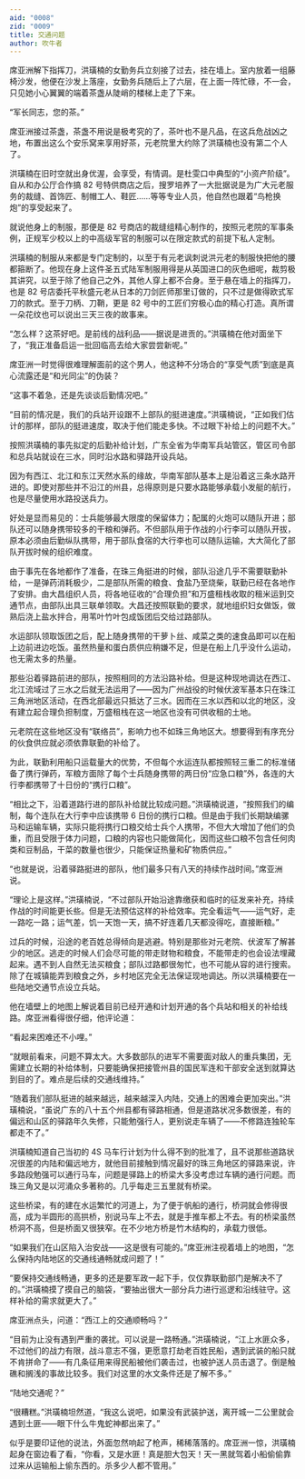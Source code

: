```yaml
---
aid: "0008"
zid: "0009"
title: 交通问题
author: 吹牛者
---
```


席亚洲解下指挥刀，洪璜楠的女勤务兵立刻接了过去，挂在墙上。室内放着一组藤椅沙发，他便在沙发上落座，女勤务兵随后上了六层，在上面一阵忙碌，不一会，只见她小心翼翼的端着茶盏从陡峭的楼梯上走了下来。

“军长同志，您的茶。”

席亚洲接过茶盏，茶盏不用说是极考究的了，茶叶也不是凡品，在这兵危战凶之地，布置出这么个安乐窝来享用好茶，元老院里大约除了洪璜楠也没有第二个人了。

洪璜楠在旧时空就出身优渥，会享受，有情调。是杜雯口中典型的“小资产阶级”。自从和办公厅合作搞 82 号特供商店之后，搜罗培养了一大批据说是为广大元老服务的裁缝、首饰匠、制帽工人、鞋匠……等等专业人员，他自然也跟着“鸟枪换炮”的享受起来了。

就说他身上的制服，那便是 82 号商店的裁缝组精心制作的，按照元老院的军事条例，正规军少校以上的中高级军官的制服可以在限定款式的前提下私人定制。

洪璜楠的制服从来都是专门定制的，以至于有元老讽刺说洪元老的制服快把他的腰都箍断了。他现在身上这件圣五式陆军制服用得是从英国进口的灰色细呢，裁剪极其讲究，以至于除了他自己之外，其他人穿上都不合身。至于悬在墙上的指挥刀，也是 82 号店委托平秋盛元老从日本的刀剑匠师那里订做的，只不过是做得欧式军刀的款式。至于刀柄、刀鞘，更是 82 号中的工匠们穷极心血的精心打造。真所谓一朵花纹也可以说出三天三夜的故事来。

“怎么样？这茶好吧。是前线的战利品――据说是进贡的。”洪璜楠在他对面坐下了，“我正准备启运一批回临高去给大家尝尝新呢。”

席亚洲一时觉得很难理解面前的这个男人，他这种不分场合的“享受气质”到底是真心流露还是“和光同尘”的伪装？

“这事不着急，还是先谈谈后勤情况吧。”

“目前的情况是，我们的兵站开设跟不上部队的挺进速度。”洪璜楠说，“正如我们估计的那样，部队的挺进速度，取决于他们能走多快。不过眼下补给上的问题不大。”

按照洪璜楠的事先拟定的后勤补给计划，广东全省为华南军兵站管区，管区司令部和总兵站就设在三水，同时沿水路和驿路开设兵站。

因为有西江、北江和东江天然水系的缘故，华南军部队基本上是沿着这三条水路开进的。即使对那些并不沿江的州县，总得原则是只要水路能够承载小发艇的航行，也是尽量使用水路投送兵力。

好处是显而易见的：士兵能够最大限度的保留体力；配属的火炮可以随队开进；部队还可以随身携带较多的干粮和弹药。不但部队用于作战的小行李可以随队开拔，原本必须由后勤纵队携带，用于部队食宿的大行李也可以随队运输，大大简化了部队开拔时候的组织难度。

由于事先在各地都作了准备，在珠三角挺进的时候，部队沿途几乎不需要联勤补给，一是弹药消耗极少，二是部队所需的粮食、食盐乃至烧柴，联勤已经在各地作了安排。由大昌组织人员，将各地征收的“合理负担”和万盛租栈收取的租米运到交通节点，由部队出具三联单领取。大昌还按照联勤的要求，就地组织妇女做饭，做熟后浇上盐水拌合，用苇叶竹叶包成饭团后交给过路部队。

水运部队领取饭团之后，配上随身携带的干萝卜丝、咸菜之类的速食品即可以在船上边前进边吃饭。虽然热量和蛋白质供应稍嫌不足，但是在船上几乎没什么运动，也无需太多的热量。

那些沿着驿路前进的部队，按照相同的方法沿路补给。但是这种现地调达在西江、北江流域过了三水之后就无法运用了――因为广州战役的时候伏波军基本只在珠江三角洲地区活动，在西北部最远只抵达了三水。因而在三水以西和以北的地区，没有建立起合理负担制度，万盛租栈在这一地区也没有可供收租的土地。

元老院在这些地区没有“联络员”，影响力也不如珠三角地区大。想要得到有序充分的伙食供应就必须依靠联勤的补给了。

为此，联勤利用船只运载量大的优势，不但每个水运连队都按照轻三重二的标准储备了携行弹药，军粮方面除了每个士兵随身携带的两日份“应急口粮”外，各连的大行李都携带了十日份的“携行口粮”。

“相比之下，沿着道路行进的部队补给就比较成问题。”洪璜楠说道，“按照我们的编制，每个连队在大行李中应该携带 6 日份的携行口粮。但是由于我们长期缺编骡马和运输车辆，实际只能将携行口粮交给士兵个人携带，不但大大增加了他们的负重，而且受限于体力问题，口粮的内容也只能做简化，因而这些口粮不包含任何肉类和豆制品，干菜的数量也很少，只能保证热量和矿物质供应。”

“也就是说，沿着驿路挺进的部队，他们最多只有八天的持续作战时间。”席亚洲说。

“理论上是这样。”洪璜楠说，“不过部队开始沿途靠缴获和临时的征发来补充，持续作战的时间能更长些。但是无法预估这样的补给效率。完全看运气――运气好，走一路吃一路；运气差，饥一天饱一天，搞不好连着几天都没得吃，直接断粮。”

过兵的时候，沿途的老百姓总得倾向是逃避。特别是那些对元老院、伏波军了解甚少的地区。逃走的时候人们会尽可能的带走财物和粮食，不能带走的也会设法埋藏起来。遇不到人自然无法买粮食；部队过路都很匆忙，也不可能从容的进行搜索。除了在城镇能弄到粮食之外，乡村地区完全无法保证现地调达。所以洪璜楠要在一些陆地交通节点设立兵站。

他在墙壁上的地图上解说着目前已经开通和计划开通的各个兵站和相关的补给线路。席亚洲看得很仔细，他评论道：

“看起来困难还不小哩。”

“就眼前看来，问题不算太大。大多数部队的进军不需要面对敌人的重兵集团，无需建立长期的补给体制，只要能确保把接管州县的国民军连和干部安全送到就算达到目的了。难点是后续的交通线维持。”

“随着我们部队挺进的越来越远，越来越深入内陆，交通上的困难会更加突出。”洪璜楠说，“虽说广东的八十五个州县都有驿路相通，但是道路状况多数很差，有的偏远和山区的驿路年久失修，只能勉强行人，更别说走车辆了――不修路连独轮车都走不了。”

洪璜楠知道自己当初的 4S 马车行计划为什么得不到的批准了，且不说那些道路状况很差的内陆和偏远地方，就他目前接触到情况最好的珠三角地区的驿路来说，许多路段勉强可以通行马车，问题是驿路上的桥梁大多没考虑过车辆的通行问题。而珠三角又是以河涌众多著称的。几乎每走三五里就有桥梁。

这些桥梁，有的建在水运繁忙的河道上，为了便于帆船的通行，桥洞就会修得很高，成为半圆形的高拱桥，别说马车上不去，就是手推车都上不去。有的桥梁虽然桥洞不高，但是桥面又很狭窄。在不少地方桥是竹木结构的，承载力很低。

“如果我们在山区陷入治安战――这是很有可能的。”席亚洲注视着墙上的地图，“怎么保持内陆地区的交通线通畅就成问题了！”

“要保持交通线畅通，更多的还是要军政一起下手，仅仅靠联勤部门是解决不了的。”洪璜楠摸了摸自己的脑袋，“要抽出很大一部分兵力进行巡逻和沿线驻守。这样补给的需求就更大了。”

席亚洲点头，问道：“西江上的交通顺畅吗？”

“目前为止没有遇到严重的袭扰。可以说是一路畅通。”洪璜楠说，“江上水匪众多，不过他们的战力有限，战斗意志不强，更愿意打劫老百姓民船，遇到武装的船只就不肯拼命了――有几条征用来得民船被他们袭击过，也被护送人员击退了。倒是触礁和搁浅的事故比较多。我们对这里的水文条件还是了解不多。”

“陆地交通呢？”

“很糟糕。”洪璜楠坦然道，“我这么说吧，如果没有武装护送，离开城一二公里就会遇到土匪――眼下什么牛鬼蛇神都出来了。”

似乎是要印证他的说法，外面忽然响起了枪声，稀稀落落的。席亚洲一惊，洪璜楠起身在窗边看了看，“你看，又是水匪！真是胆大包天！天一黑就驾着小船偷偷靠过来从运输船上偷东西的。杀多少人都不管用。”
